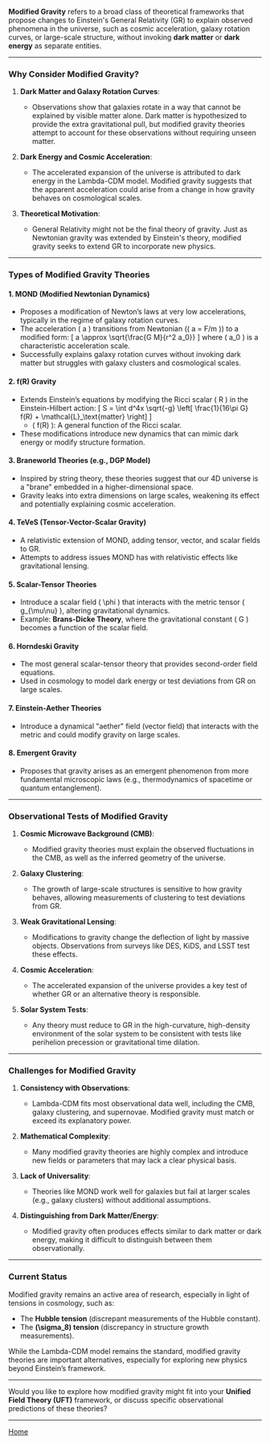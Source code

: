 **Modified Gravity** refers to a broad class of theoretical frameworks that propose changes to Einstein's General Relativity (GR) to explain observed phenomena in the universe, such as cosmic acceleration, galaxy rotation curves, or large-scale structure, without invoking **dark matter** or **dark energy** as separate entities.

---

### **Why Consider Modified Gravity?**

1. **Dark Matter and Galaxy Rotation Curves**:
   - Observations show that galaxies rotate in a way that cannot be explained by visible matter alone. Dark matter is hypothesized to provide the extra gravitational pull, but modified gravity theories attempt to account for these observations without requiring unseen matter.

2. **Dark Energy and Cosmic Acceleration**:
   - The accelerated expansion of the universe is attributed to dark energy in the Lambda-CDM model. Modified gravity suggests that the apparent acceleration could arise from a change in how gravity behaves on cosmological scales.

3. **Theoretical Motivation**:
   - General Relativity might not be the final theory of gravity. Just as Newtonian gravity was extended by Einstein's theory, modified gravity seeks to extend GR to incorporate new physics.

---

### **Types of Modified Gravity Theories**

#### 1. **MOND (Modified Newtonian Dynamics)**
   - Proposes a modification of Newton’s laws at very low accelerations, typically in the regime of galaxy rotation curves.
   - The acceleration \( a \) transitions from Newtonian (\( a = F/m \)) to a modified form:
     \[
     a \approx \sqrt{\frac{G M}{r^2 a_0}}
     \]
     where \( a_0 \) is a characteristic acceleration scale.
   - Successfully explains galaxy rotation curves without invoking dark matter but struggles with galaxy clusters and cosmological scales.

#### 2. **f(R) Gravity**
   - Extends Einstein’s equations by modifying the Ricci scalar \( R \) in the Einstein-Hilbert action:
     \[
     S = \int d^4x \sqrt{-g} \left[ \frac{1}{16\pi G} f(R) + \mathcal{L}_\text{matter} \right]
     \]
     - \( f(R) \): A general function of the Ricci scalar.
   - These modifications introduce new dynamics that can mimic dark energy or modify structure formation.

#### 3. **Braneworld Theories (e.g., DGP Model)**
   - Inspired by string theory, these theories suggest that our 4D universe is a "brane" embedded in a higher-dimensional space.
   - Gravity leaks into extra dimensions on large scales, weakening its effect and potentially explaining cosmic acceleration.

#### 4. **TeVeS (Tensor-Vector-Scalar Gravity)**
   - A relativistic extension of MOND, adding tensor, vector, and scalar fields to GR.
   - Attempts to address issues MOND has with relativistic effects like gravitational lensing.

#### 5. **Scalar-Tensor Theories**
   - Introduce a scalar field \( \phi \) that interacts with the metric tensor \( g_{\mu\nu} \), altering gravitational dynamics.
   - Example: **Brans-Dicke Theory**, where the gravitational constant \( G \) becomes a function of the scalar field.

#### 6. **Horndeski Gravity**
   - The most general scalar-tensor theory that provides second-order field equations.
   - Used in cosmology to model dark energy or test deviations from GR on large scales.

#### 7. **Einstein-Aether Theories**
   - Introduce a dynamical "aether" field (vector field) that interacts with the metric and could modify gravity on large scales.

#### 8. **Emergent Gravity**
   - Proposes that gravity arises as an emergent phenomenon from more fundamental microscopic laws (e.g., thermodynamics of spacetime or quantum entanglement).

---

### **Observational Tests of Modified Gravity**

1. **Cosmic Microwave Background (CMB)**:
   - Modified gravity theories must explain the observed fluctuations in the CMB, as well as the inferred geometry of the universe.

2. **Galaxy Clustering**:
   - The growth of large-scale structures is sensitive to how gravity behaves, allowing measurements of clustering to test deviations from GR.

3. **Weak Gravitational Lensing**:
   - Modifications to gravity change the deflection of light by massive objects. Observations from surveys like DES, KiDS, and LSST test these effects.

4. **Cosmic Acceleration**:
   - The accelerated expansion of the universe provides a key test of whether GR or an alternative theory is responsible.

5. **Solar System Tests**:
   - Any theory must reduce to GR in the high-curvature, high-density environment of the solar system to be consistent with tests like perihelion precession or gravitational time dilation.

---

### **Challenges for Modified Gravity**

1. **Consistency with Observations**:
   - Lambda-CDM fits most observational data well, including the CMB, galaxy clustering, and supernovae. Modified gravity must match or exceed its explanatory power.

2. **Mathematical Complexity**:
   - Many modified gravity theories are highly complex and introduce new fields or parameters that may lack a clear physical basis.

3. **Lack of Universality**:
   - Theories like MOND work well for galaxies but fail at larger scales (e.g., galaxy clusters) without additional assumptions.

4. **Distinguishing from Dark Matter/Energy**:
   - Modified gravity often produces effects similar to dark matter or dark energy, making it difficult to distinguish between them observationally.

---

### **Current Status**

Modified gravity remains an active area of research, especially in light of tensions in cosmology, such as:
- The **Hubble tension** (discrepant measurements of the Hubble constant).
- The **\(\sigma_8\) tension** (discrepancy in structure growth measurements).

While the Lambda-CDM model remains the standard, modified gravity theories are important alternatives, especially for exploring new physics beyond Einstein’s framework.

---

Would you like to explore how modified gravity might fit into your **Unified Field Theory (UFT)** framework, or discuss specific observational predictions of these theories?


---

[Home](https://t2m.io/VwvDcuw)
